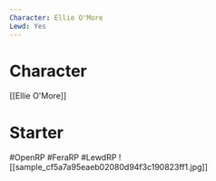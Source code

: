 ```yaml
---
Character: Ellie O'More
Lewd: Yes
---
```

# Character
[[Ellie O'More]]

# Starter


#OpenRP #FeraRP #LewdRP
![[sample_cf5a7a95eaeb02080d94f3c190823ff1.jpg]]